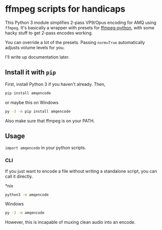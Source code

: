 # ffmpeg scripts for handicaps

This Python 3 module simplifies 2-pass VP9/Opus encoding for AMQ using `ffmpeg`.
It's basically a wrapper with presets for [ffmpeg-python](https://github.com/kkroening/ffmpeg-python),
with some hacky stuff to get 2-pass encodes working.

You can override a lot of the presets.
Passing `norm=True` automatically adjusts volume levels for you.

I'll write up documentation later.

## Install it with `pip`

First, install Python 3 if you haven't already. Then,

```bash
pip install amqencode
```

or maybe this on Windows

```cmd
py -3 -m pip install amqencode
```

Also make sure that ffmpeg is on your PATH.

## Usage

`import amqencode` in your python scripts.

### CLI

If you just want to encode a file without writing a standalone script, you can call it directly.

*nix

```bash
python3 -m amqencode
```

Windows

```cmd
py -3 -m amqencode
```

However, this is incapable of muxing clean audio into an encode.
